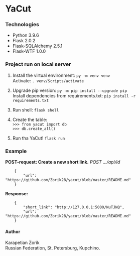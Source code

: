 # YaCut

### Technologies
- Python           3.9.6
- Flask            2.0.2
- Flask-SQLAlchemy 2.5.1
- Flask-WTF        1.0.0


### Project run on local server
1. Install the virtual environment:
```py -m venv venv```    
   Activate: 
```. venv/Scripts/activate```

2. Upgrade pip version:
```py -m pip install --upgrade pip```    
   Install dependencies from requirements.txt:
```pip install -r requirements.txt```

3. Run shell:
```flask shell```
   
4. Create the table:    
   ```>>> from yacut import db```    
   ```>>> db.create_all()```

5. Run tha YaCut!
```flask run```


### Example
**POST-request: Create a new short link.**
_POST .../api/id_
```
    {
        "url": "https://github.com/Zorik28/yacut/blob/master/README.md"
    }
```

**Response:**
```
    {
        "short_link": "http://127.0.0.1:5000/NuTJNQ",
        "url": "https://github.com/Zorik28/yacut/blob/master/README.md"
    }
```


#### Author
Karapetian Zorik   
Russian Federation, St. Petersburg, Kupchino.